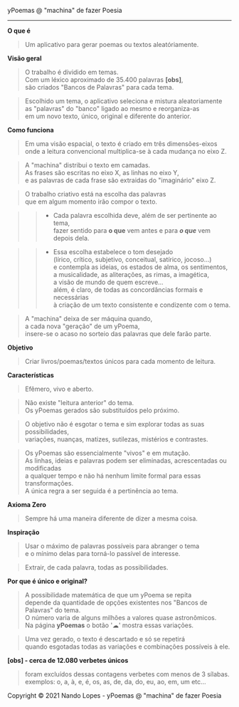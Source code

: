 yPoemas @ "machina" de fazer Poesia
___
**O que é**
> Um aplicativo para gerar poemas ou textos aleatóriamente.

**Visão geral**
> O trabalho é dividido em temas.  
> Com um léxico aproximado de 35.400 palavras **[obs]**,  
> são criados "Bancos de Palavras" para cada tema.  

> Escolhido um tema, o aplicativo seleciona e mistura aleatoriamente  
> as "palavras" do "banco" ligado ao mesmo e reorganiza-as  
> em um novo texto, único, original e diferente do anterior.

**Como funciona**
> Em uma visão espacial, o texto é criado em três dimensões-eixos  
  onde a leitura convencional multiplica-se à cada mudança no eixo Z.

> A "machina" distribui o texto em camadas.  
  As frases são escritas no eixo X, as linhas no eixo Y,  
  e as palavras de cada frase são extraidas do "imaginário" eixo Z.

> O trabalho criativo está na escolha das palavras  
  que em algum momento irão compor o texto.

>> - Cada palavra escolhida deve, além de ser pertinente ao tema,  
  fazer sentido para **o que** vem antes e para ***o que*** vem depois dela.

>> - Essa escolha estabelece o tom desejado  
     (lírico, crítico, subjetivo, conceitual, satírico, jocoso...)  
	 e contempla as ideias, os estados de alma, os sentimentos,  
     a musicalidade, as aliterações, as rimas, a imagética,  
	 a visão de mundo de quem escreve...  
     além, é claro, de todas as concordâncias formais e necessárias  
     à criação de um texto consistente e condizente com o tema.

> A "machina" deixa de ser máquina quando,  
  a cada nova "geração" de um yPoema,  
  insere-se o acaso no sorteio das palavras que dele farão parte.

**Objetivo**
> Criar livros/poemas/textos únicos para cada momento de leitura.

**Características**
> Efêmero, vivo e aberto.

> Não existe "leitura anterior" do tema.  
  Os yPoemas gerados são substituídos pelo próximo.

> O objetivo não é esgotar o tema e sim explorar todas as suas possibilidades,  
  variações, nuanças, matizes, sutilezas, mistérios e contrastes.

> Os yPoemas são essencialmente "vivos" e em mutação.  
  As linhas, ideias e palavras podem ser eliminadas, acrescentadas ou modificadas  
  a qualquer tempo e não há nenhum limite formal para essas transformações.  
  A única regra a ser seguida é a pertinência ao tema.

**Axioma Zero**
> Sempre há uma maneira diferente de dizer a mesma coisa.

**Inspiração**
> Usar o máximo de palavras possíveis para abranger o tema  
  e o mínimo delas para torná-lo passível de interesse.

> Extrair, de cada palavra, todas as possibilidades.

**Por que é único e original?**
> A possibilidade matemática de que um yPoema se repita  
  depende da quantidade de opções existentes nos "Bancos de Palavras" do tema.    
  O número varia de alguns milhões a valores quase astronômicos.  
> Na página **yPoemas** o botão '☁' mostra essas variações.

> Uma vez gerado, o texto é descartado e só se repetirá  
  quando esgotadas todas as variações e combinações possíveis à ele.
  
**[obs] - cerca de 12.080 verbetes únicos**
>  foram excluídos dessas contagens verbetes com menos de 3 sílabas.  
>  exemplos: o, a, à, e, é, os, as, de, da, do, eu, ao, em, um etc...


Copyright © 2021 Nando Lopes - yPoemas @ "machina" de fazer Poesia
